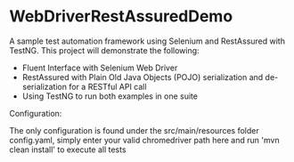# WebDriverRestAssuredDemo

A sample test automation framework using Selenium and RestAssured with TestNG. This project will demonstrate the following:

- Fluent Interface with Selenium Web Driver
- RestAssured with Plain Old Java Objects (POJO) serialization and de-serialization for a RESTful API call
- Using TestNG to run both examples in one suite

Configuration:

The only configuration is found under the src/main/resources folder config.yaml, simply enter your valid chromedriver path here and run 'mvn clean install' to execute all tests
